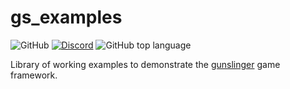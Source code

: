 # gs_examples
![GitHub](https://img.shields.io/github/license/mrfrenik/gs_examples)
[![Discord](https://img.shields.io/discord/485178488203116567?label=discord&logo=discord)](https://discord.gg/QXwpETB)
![GitHub top language](https://img.shields.io/github/languages/top/mrfrenik/gs_examples)

Library of working examples to demonstrate the [gunslinger](https://github.com/MrFrenik/gunslinger) game framework.
 
